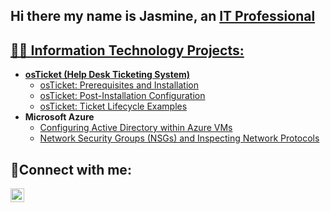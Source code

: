 ## Hi there my name is Jasmine, an <a href="www.linkedin.com/in/jasmine-willis-15ab6348"> IT Professional 

<h2>👨‍💻 Information Technology Projects:</h2>

- <b>osTicket (Help Desk Ticketing System)</b>
  - [osTicket: Prerequisites and Installation](https://github.com/JasmineWillis2117/osticket-prereqs)
  - [osTicket: Post-Installation Configuration](https://github.com/JasmineWillis2117/post-install-config)
  - [osTicket: Ticket Lifecycle Examples](https://github.com/JasmineWillis2117/ticket-lifecycle)
- <b>Microsoft Azure</b>
  - [Configuring Active Directory within Azure VMs](https://github.com/JasmineWillis2117/configure-ad)
  - [Network Security Groups (NSGs) and Inspecting Network Protocols](https://github.com/JasmineWillis2117/azure-network-protocols)


<h2>🤳Connect with me:</h2>
<img align="left" alt="Josh | LinkedIn" width="22px" src="https://cdn.jsdelivr.net/npm/simple-icons@v3/icons/linkedin.svg" />

